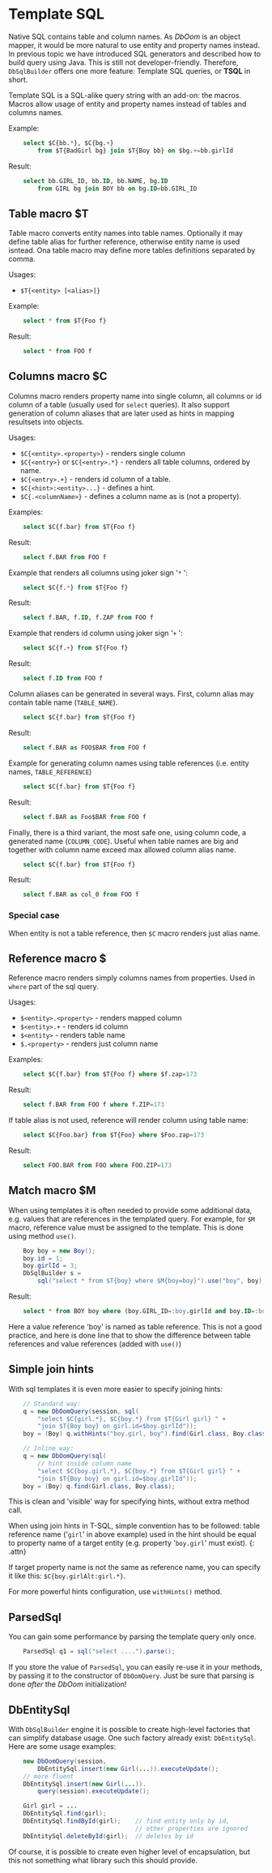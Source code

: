# Template SQL

Native SQL contains table and column names. As *DbOom* is an object
mapper, it would be more natural to use entity and property names
instead. In previous topic we have introduced SQL generators and
described how to build query using Java. This is still not
developer-friendly. Therefore, `DbSqlBuilder` offers one more feature:
Template SQL queries, or **TSQL** in short.

Template SQL is a SQL-alike query string with an add-on: the macros.
Macros allow usage of entity and property names instead of tables and
columns names.

Example:

~~~~~ sql
    select $C{bb.*}, $C{bg.+}
        from $T{BadGirl bg} join $T{Boy bb} on $bg.+=bb.girlId
~~~~~

Result:

~~~~~ sql
    select bb.GIRL_ID, bb.ID, bb.NAME, bg.ID
        from GIRL bg join BOY bb on bg.ID=bb.GIRL_ID
~~~~~

## Table macro $T

Table macro converts entity names into table names. Optionally it may
define table alias for further reference, otherwise entity name is used
isntead. Ona table macro may define more tables definitions separated by
comma.

Usages:

* `$T{<entity> [<alias>]}`

Example:

~~~~~ sql
    select * from $T{Foo f}
~~~~~

Result:

~~~~~ sql
    select * from FOO f
~~~~~

## Columns macro $C

Columns macro renders property name into single column, all columns or
id column of a table (usually used for `select` queries). It also
support generation of column aliases that are later used as hints in
mapping resultsets into objects.

Usages:

* `$C{<entity>.<property>}` - renders single column
* `$C{<entry>}` or `$C{<entry>.*}` - renders all table columns, ordered
  by name.
* `$C{<entry>.+}` - renders id column of a table.
* `$C{<hint>:<entity>...}` - defines a hint.
* `$C{.<columnName>}` - defines a column name as is (not a property).

Examples:

~~~~~ sql
    select $C{f.bar} from $T{Foo f}
~~~~~

Result:

~~~~~ sql
    select f.BAR from FOO f
~~~~~

Example that renders all columns using joker sign \'`*` \':

~~~~~ sql
    select $C{f.*} from $T{Foo f}
~~~~~

Result:

~~~~~ sql
    select f.BAR, f.ID, f.ZAP from FOO f
~~~~~

Example that renders id column using joker sign \'`+` \':

~~~~~ sql
    select $C{f.+} from $T{Foo f}
~~~~~

Result:

~~~~~ sql
    select f.ID from FOO f
~~~~~

Column aliases can be generated in several ways. First, column alias may
contain table name (`TABLE_NAME`).

~~~~~ sql
    select $C{f.bar} from $T{Foo f}
~~~~~

Result:

~~~~~ sql
    select f.BAR as FOO$BAR from FOO f
~~~~~

Example for generating column names using table references (i.e. entity
names, `TABLE_REFERENCE`)

~~~~~ sql
    select $C{f.bar} from $T{Foo f}
~~~~~

Result:

~~~~~ sql
    select f.BAR as Foo$BAR from FOO f
~~~~~

Finally, there is a third variant, the most safe one, using column code,
a generated name (`COLUMN_CODE`). Useful when table names are big and
together with column name exceed max allowed column alias name.

~~~~~ sql
    select $C{f.bar} from $T{Foo f}
~~~~~

Result:

~~~~~ sql
    select f.BAR as col_0 from FOO f
~~~~~

### Special case

When entity is not a table reference, then `$C` macro renders just alias
name.

## Reference macro $

Reference macro renders simply columns names from properties. Used in
`where` part of the sql query.

Usages:

* `$<entity>.<property>` - renders mapped column
* `$<entity>.+` - renders id column
* `$<entity>` - renders table name
* `$.<property>` - renders just column name

Examples:

~~~~~ sql
    select $C{f.bar} from $T{Foo f} where $f.zap=173
~~~~~

Result:

~~~~~ sql
    select f.BAR from FOO f where f.ZIP=173
~~~~~

If table alias is not used, reference will render column using table
name:

~~~~~ sql
    select $C{Foo.bar} from $T{Foo} where $Foo.zap=173
~~~~~

Result:

~~~~~ sql
    select FOO.BAR from FOO where FOO.ZIP=173
~~~~~

## Match macro $M

When using templates it is often needed to provide some additional data,
e.g. values that are references in the templated query. For example, for
`$M` macro, reference value must be assigned to the template. This is
done using method `use()`.

~~~~~ java
    Boy boy = new Boy();
    boy.id = 1;
    boy.girlId = 3;
    DbSqlBuilder s =
        sql("select * from $T{boy} where $M{boy=boy}").use("boy", boy);
~~~~~

Result:

~~~~~ sql
    select * from BOY boy where (boy.GIRL_ID=:boy.girlId and boy.ID=:boy.id)
~~~~~

Here a value reference \'boy\' is named as table reference. This is not
a good practice, and here is done line that to show the difference
between table references and value references (added with `use()`)

## Simple join hints

With sql templates it is even more easier to specify joining hints:

~~~~~ java
    // Standard way:
    q = new DbOomQuery(session, sql(
    	"select $C{girl.*}, $C{boy.*} from $T{Girl girl} " +
    	"join $T{Boy boy} on girl.id=$boy.girlId"));
    boy = (Boy) q.withHints("boy.girl, boy").find(Girl.class, Boy.class);
~~~~~

~~~~~ java
    // Inline way:
    q = new DbOomQuery(sql(
        // hint inside column name
    	"select $C{boy.girl.*}, $C{boy.*} from $T{Girl girl} " +
    	"join $T{Boy boy} on girl.id=$boy.girlId"));
    boy = (Boy) q.find(Girl.class, Boy.class);
~~~~~

This is clean and \'visible\' way for specifying hints, without extra
method call.

When using join hints in T-SQL, simple convention has to be followed:
table reference name (\'`girl`\' in above example) used in the hint
should be equal to property name of a target entity (e.g. property
\'`boy.girl`\' must exist).
{: .attn}

If target property name is not the same as reference name, you can
specify it like this: `$C{boy.girlAlt:girl.*}`.

For more powerful hints configuration, use `withHints()` method.

## ParsedSql

You can gain some performance by parsing the template query only once.

~~~~~ java
	ParsedSql q1 = sql("select ....").parse();
~~~~~

If you store the value of `ParsedSql`, you can easily re-use it in your methods,
by passing it to the constructor of `DbOomQuery`. Just be sure that parsing
is done _after_ the *DbOom* initialization!

## DbEntitySql

With `DbSqlBuilder` engine it is possible to create high-level factories
that can simplify database usage. One such factory already exist:
`DbEntitySql`. Here are some usage examples:

~~~~~ java
    new DbOomQuery(session,
        DbEntitySql.insert(new Girl(...)).executeUpdate();
    // more fluent
    DbEntitySql.insert(new Girl(...)).
        query(session).executeUpdate();

    Girl girl = ...
    DbEntitySql.find(girl);
    DbEntitySql.findById(girl);    // find entity only by id,
                                   // other properties are ignored
    DbEntitySql.deleteById(girl);  // deletes by id
~~~~~

Of course, it is possible to create even higher level of encapsulation,
but this not something what library such this should provide.
